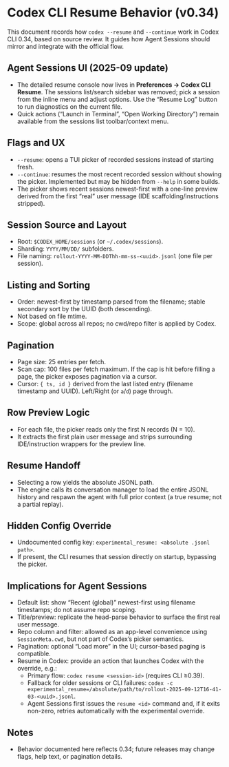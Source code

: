 # Codex CLI Resume Behavior (v0.34)

This document records how `codex --resume` and `--continue` work in Codex CLI 0.34, based on source review. It guides how Agent Sessions should mirror and integrate with the official flow.

## Agent Sessions UI (2025-09 update)
- The detailed resume console now lives in **Preferences → Codex CLI Resume**. The sessions list/search sidebar was removed; pick a session from the inline menu and adjust options. Use the “Resume Log” button to run diagnostics on the current file.
- Quick actions (“Launch in Terminal”, “Open Working Directory”) remain available from the sessions list toolbar/context menu.

## Flags and UX
- `--resume`: opens a TUI picker of recorded sessions instead of starting fresh.
- `--continue`: resumes the most recent recorded session without showing the picker. Implemented but may be hidden from `--help` in some builds.
- The picker shows recent sessions newest-first with a one-line preview derived from the first “real” user message (IDE scaffolding/instructions stripped).

## Session Source and Layout
- Root: `$CODEX_HOME/sessions` (or `~/.codex/sessions`).
- Sharding: `YYYY/MM/DD/` subfolders.
- File naming: `rollout-YYYY-MM-DDThh-mm-ss-<uuid>.jsonl` (one file per session).

## Listing and Sorting
- Order: newest-first by timestamp parsed from the filename; stable secondary sort by the UUID (both descending).
- Not based on file mtime.
- Scope: global across all repos; no cwd/repo filter is applied by Codex.

## Pagination
- Page size: 25 entries per fetch.
- Scan cap: 100 files per fetch maximum. If the cap is hit before filling a page, the picker exposes pagination via a cursor.
- Cursor: `{ ts, id }` derived from the last listed entry (filename timestamp and UUID). Left/Right (or `a`/`d`) page through.

## Row Preview Logic
- For each file, the picker reads only the first N records (N = 10).
- It extracts the first plain user message and strips surrounding IDE/instruction wrappers for the preview line.

## Resume Handoff
- Selecting a row yields the absolute JSONL path.
- The engine calls its conversation manager to load the entire JSONL history and respawn the agent with full prior context (a true resume; not a partial replay).

## Hidden Config Override
- Undocumented config key: `experimental_resume: <absolute .jsonl path>`.
- If present, the CLI resumes that session directly on startup, bypassing the picker.

## Implications for Agent Sessions
- Default list: show “Recent (global)” newest-first using filename timestamps; do not assume repo scoping.
- Title/preview: replicate the head-parse behavior to surface the first real user message.
- Repo column and filter: allowed as an app-level convenience using `SessionMeta.cwd`, but not part of Codex’s picker semantics.
- Pagination: optional “Load more” in the UI; cursor-based paging is compatible.
- Resume in Codex: provide an action that launches Codex with the override, e.g.:
  - Primary flow: `codex resume <session-id>` (requires CLI ≥0.39).
  - Fallback for older sessions or CLI failures: `codex -c experimental_resume=/absolute/path/to/rollout-2025-09-12T16-41-03-<uuid>.jsonl`.
  - Agent Sessions first issues the `resume <id>` command and, if it exits non-zero, retries automatically with the experimental override.

## Notes
- Behavior documented here reflects 0.34; future releases may change flags, help text, or pagination details.
